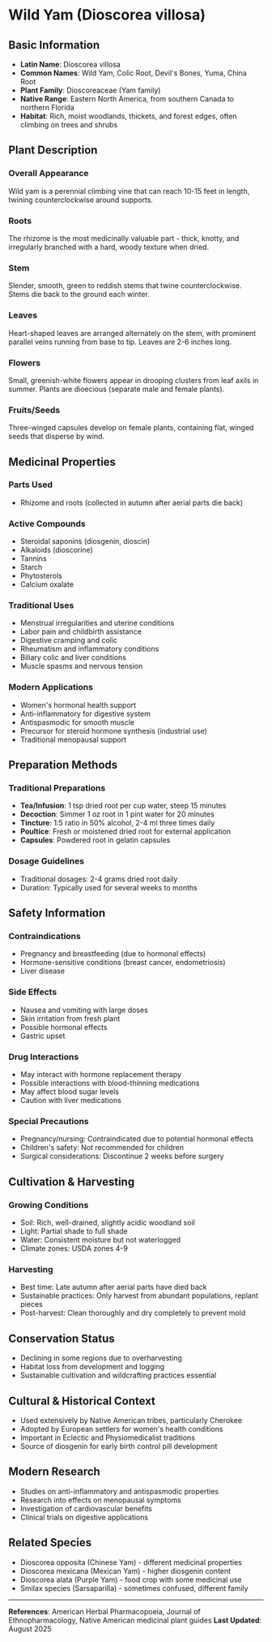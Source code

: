 # Wild Yam (Dioscorea villosa)

## Basic Information
- **Latin Name**: Dioscorea villosa
- **Common Names**: Wild Yam, Colic Root, Devil's Bones, Yuma, China Root
- **Plant Family**: Dioscoreaceae (Yam family)
- **Native Range**: Eastern North America, from southern Canada to northern Florida
- **Habitat**: Rich, moist woodlands, thickets, and forest edges, often climbing on trees and shrubs

## Plant Description

### Overall Appearance
Wild yam is a perennial climbing vine that can reach 10-15 feet in length, twining counterclockwise around supports.

### Roots
The rhizome is the most medicinally valuable part - thick, knotty, and irregularly branched with a hard, woody texture when dried.

### Stem
Slender, smooth, green to reddish stems that twine counterclockwise. Stems die back to the ground each winter.

### Leaves
Heart-shaped leaves are arranged alternately on the stem, with prominent parallel veins running from base to tip. Leaves are 2-6 inches long.

### Flowers
Small, greenish-white flowers appear in drooping clusters from leaf axils in summer. Plants are dioecious (separate male and female plants).

### Fruits/Seeds
Three-winged capsules develop on female plants, containing flat, winged seeds that disperse by wind.

## Medicinal Properties

### Parts Used
- Rhizome and roots (collected in autumn after aerial parts die back)

### Active Compounds
- Steroidal saponins (diosgenin, dioscin)
- Alkaloids (dioscorine)
- Tannins
- Starch
- Phytosterols
- Calcium oxalate

### Traditional Uses
- Menstrual irregularities and uterine conditions
- Labor pain and childbirth assistance
- Digestive cramping and colic
- Rheumatism and inflammatory conditions
- Biliary colic and liver conditions
- Muscle spasms and nervous tension

### Modern Applications
- Women's hormonal health support
- Anti-inflammatory for digestive system
- Antispasmodic for smooth muscle
- Precursor for steroid hormone synthesis (industrial use)
- Traditional menopausal support

## Preparation Methods

### Traditional Preparations
- **Tea/Infusion**: 1 tsp dried root per cup water, steep 15 minutes
- **Decoction**: Simmer 1 oz root in 1 pint water for 20 minutes
- **Tincture**: 1:5 ratio in 50% alcohol, 2-4 ml three times daily
- **Poultice**: Fresh or moistened dried root for external application
- **Capsules**: Powdered root in gelatin capsules

### Dosage Guidelines
- Traditional dosages: 2-4 grams dried root daily
- Duration: Typically used for several weeks to months

## Safety Information

### Contraindications
- Pregnancy and breastfeeding (due to hormonal effects)
- Hormone-sensitive conditions (breast cancer, endometriosis)
- Liver disease

### Side Effects
- Nausea and vomiting with large doses
- Skin irritation from fresh plant
- Possible hormonal effects
- Gastric upset

### Drug Interactions
- May interact with hormone replacement therapy
- Possible interactions with blood-thinning medications
- May affect blood sugar levels
- Caution with liver medications

### Special Precautions
- Pregnancy/nursing: Contraindicated due to potential hormonal effects
- Children's safety: Not recommended for children
- Surgical considerations: Discontinue 2 weeks before surgery

## Cultivation & Harvesting

### Growing Conditions
- Soil: Rich, well-drained, slightly acidic woodland soil
- Light: Partial shade to full shade
- Water: Consistent moisture but not waterlogged
- Climate zones: USDA zones 4-9

### Harvesting
- Best time: Late autumn after aerial parts have died back
- Sustainable practices: Only harvest from abundant populations, replant pieces
- Post-harvest: Clean thoroughly and dry completely to prevent mold

## Conservation Status
- Declining in some regions due to overharvesting
- Habitat loss from development and logging
- Sustainable cultivation and wildcrafting practices essential

## Cultural & Historical Context
- Used extensively by Native American tribes, particularly Cherokee
- Adopted by European settlers for women's health conditions
- Important in Eclectic and Physiomedicalist traditions
- Source of diosgenin for early birth control pill development

## Modern Research
- Studies on anti-inflammatory and antispasmodic properties
- Research into effects on menopausal symptoms
- Investigation of cardiovascular benefits
- Clinical trials on digestive applications

## Related Species
- Dioscorea opposita (Chinese Yam) - different medicinal properties
- Dioscorea mexicana (Mexican Yam) - higher diosgenin content
- Dioscorea alata (Purple Yam) - food crop with some medicinal use
- Smilax species (Sarsaparilla) - sometimes confused, different family

---

**References**: American Herbal Pharmacopoeia, Journal of Ethnopharmacology, Native American medicinal plant guides
**Last Updated**: August 2025